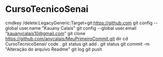 # CursoTecnicoSenai
cmdkey /delete:LegacyGeneric:Target=git:https://github.com
git config --global user.name "Kauany Calais"
git config --global user.email "kauanycalais10@gmail.com"
git clone https://github.com/anycalais/MeuPrimeiroCommit.git
dir
cd CursoTecnicoSenai/
code .
git status
git add .
git status
git commit -m "Alteração do arquivo Readme"
git log
git push 